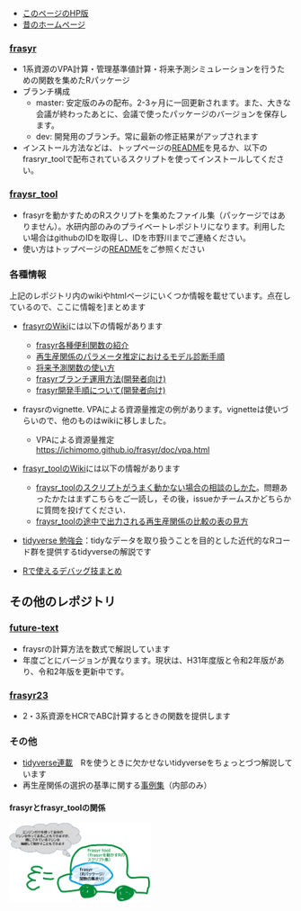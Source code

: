 - [このページのHP版](https://ichimomo.github.io/main/)
- [昔のホームページ](https://ichimomo.github.io/main/home-page/index.html)

### [frasyr](https://github.com/ichimomo/frasyr)
   - 1系資源のVPA計算・管理基準値計算・将来予測シミュレーションを行うための関数を集めたRパッケージ
   - ブランチ構成
      - master: 安定版のみの配布。2-3ヶ月に一回更新されます。また、大きな会議が終わったあとに、会議で使ったパッケージのバージョンを保存します。
	  - dev: 開発用のブランチ。常に最新の修正結果がアップされます
   - インストール方法などは、トップページの[README](https://github.com/ichimomo/frasyr/blob/master/README.md)を見るか、以下のfrasryr_toolで配布されているスクリプトを使ってインストールしてください。

### [fraysr_tool](https://github.com/ichimomo/frasyr_tool)
   - frasyrを動かすためのRスクリプトを集めたファイル集（パッケージではありません）。水研内部のみのプライベートレポジトリになります。利用したい場合はgithubのIDを取得し、IDを市野川までご連絡ください。
   - 使い方はトップページの[README](https://github.com/ichimomo/frasyr_tool/blob/master/README.md)をご参照ください

### 各種情報

上記のレポジトリ内のwikiやhtmlページにいくつか情報を載せています。点在しているので、ここに情報を]まとめます
   - [frasyrのWiki](https://github.com/ichimomo/frasyr/wiki)には以下の情報があります
      - [frasyr各種便利関数の紹介](https://github.com/ichimomo/frasyr/wiki/Cheat-Sheet)
      - [再生産関係のパラメータ推定におけるモデル診断手順](https://github.com/ichimomo/frasyr/wiki/Diagnostics-for-Stock-Recruitment-Relationships)
      - [将来予測関数の使い方](https://github.com/ichimomo/frasyr/wiki/future_new)
      - [frasyrブランチ運用方法(開発者向け)](https://github.com/ichimomo/frasyr/wiki/Branch-Operation-manual)
      - [frasyr開発手順について(開発者向け)](https://github.com/ichimomo/frasyr/wiki/Development-Policy)

   - fraysrのvignette. VPAによる資源量推定の例があります。vignetteは使いづらいので、他のものはwikiに移しました。
      - VPAによる資源量推定　https://ichimomo.github.io/frasyr/doc/vpa.html

   - [frasyr_toolのWiki](https://github.com/ichimomo/frasyr_tool/wiki)には以下の情報があります
      - [fraysr_toolのスクリプトがうまく動かない場合の相談のしかた](https://github.com/ichimomo/frasyr_tool/wiki/%E3%83%90%E3%82%B0%E5%A0%B1%E5%91%8A%E3%83%BB%E3%82%A8%E3%83%A9%E3%83%BC%E7%9B%B8%E8%AB%87%E3%81%AE%E3%82%84%E3%82%8A%E3%81%8B%E3%81%9F)。問題あったかたはまずこちらをご一読し，その後，issueかチームスかどちらかに質問を投げてください．
      - [fraysr_toolの途中で出力される再生産関係の比較の表の見方](https://github.com/ichimomo/frasyr_tool/wiki/%E5%86%8D%E7%94%9F%E7%94%A3%E9%96%A2%E4%BF%82%E3%81%AE%E8%A1%A8%E3%81%AE%E8%A6%8B%E6%96%B9)

  - [tidyverse 勉強会](https://github.com/ichimomo/main/tree/master/tidyverse)：tidyなデータを取り扱うことを目的とした近代的なRコード群を提供するtidyverseの解説です
  - [Rで使えるデバッグ技まとめ](https://github.com/ichimomo/main/blob/master/R/debugging_method/README.md)

## その他のレポジトリ

### [future-text](https://github.com/ichimomo/future-text)
   - fraysrの計算方法を数式で解説しています
   - 年度ごとにバージョンが異なります。現状は、H31年度版と令和2年版があり、令和2年版を更新中です。

### [frasyr23](https://github.com/ichimomo/frasyr23)
   - 2・3系資源をHCRでABC計算するときの関数を提供します

### その他
   - [tidyverse連載](https://github.com/ichimomo/main/blob/master/tidyverse)　Rを使うときに欠かせないtidyverseをちょっとづつ解説しています
   - 再生産関係の選択の基準に関する[事例集](http://abchan.fra.go.jp/nc/htdocs/?action=cabinet_action_main_download&block_id=1543&room_id=765&cabinet_id=78&file_id=6204&upload_id=9747)（内部のみ）

#### frasyrとfrasyr_toolの関係
<img src="fit1.png" width=50%>

